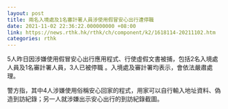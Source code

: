 ```yaml
---
layout: post
title: 兩名入境處及1名審計署人員涉使用假冒安心出行遭停職
date: 2021-11-02 22:36:22.000000000 +08:00
link: https://news.rthk.hk/rthk/ch/component/k2/1618114-20211102.htm
categories: rthk
---
```


5人昨日因涉嫌使用假冒安心出行應用程式、行使虛假文書被捕，包括2名入境處人員及1名審計署人員，3人已被停職 。入境處及審計署均表示，會依法嚴肅處理。

警方指，其中4人涉嫌使用俗稱安心回家的程式，用家可以自行輸入地址資料、偽造到訪紀錄；另一人就涉嫌出示安心出行的到訪紀錄截圖。
